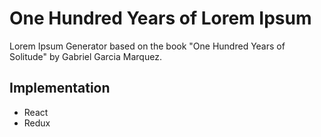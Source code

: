 # One Hundred Years of Lorem Ipsum

Lorem Ipsum Generator based on the book "One Hundred Years of Solitude" by Gabriel Garcia Marquez.

## Implementation

- React
- Redux
